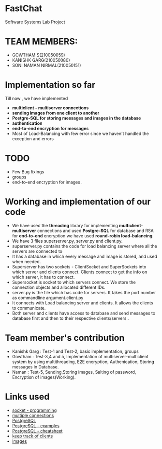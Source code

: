 # FastChat
Software Systems Lab Project

# TEAM MEMBERS:

* GOWTHAM S(210050059)
* KANISHK GARG(210050080)
* SONI NAMAN NIRMAL(210050151)

# Implementation so far
Till now , we have implemented 
* **multiclient - multiserver connections** 
* **sending images from one client to another** 
* **Postgre-SQL for storing messages and images in the database**
* **authentication**
* **end-to-end encryption for messages**
* Most of Load-Balancing with few error since we haven't handled the exception and errors

# TODO 

* Few Bug fixings
* groups 
* end-to-end encryption for images .

# Working and implementation of our code

* We have used the **threading** library for implementing **multiclient-multiserver** connections and used **Postgre-SQL** for 
database and RSA for **end-to-end** encryption we have used **round-robin load-balancing** 
* We have 3 files superserver.py, server.py and client.py. 
* superserver.py contains the code for load balancing server where all the servers are connected to 
* It has a database in which every message and image is stored, and used when needed.
* Superserver has two sockets - ClientSocket and SuperSockets into which server and clients connect. Clients connect to get the info on which server, it has to connect.
* Supersocket is socket to which servers connect. We store the connection objects and allocated different IDs.
* server.py is the file which has code for servers. It takes the port number as commandline argument.client.py
* It connects with Load balancing server and clients. It allows the clients to communicate. 
* Both server and clients have access to database and send messages to database first and then to their respective clients/servers .

# Team member's contribution

* Kanishk Garg : Test-1 and Test-2, basic implementation, groups
* Gowtham : Test-3,4 and 5, Implementation of multiserver-multiclient system by using multithreading, E2E encryption, Authenication, Storing messages in Database.
* Naman : Test-5, Sending,Storing images, Salting of password, Encryption of images(Working).

# Links used

* [socket - programming](https://www.geeksforgeeks.org/python-program-that-sends-and-recieves-message-from-client/)
* [multiple connections](https://realpython.com/python-sockets/#handling-multiple-connections)
* [PostgreSQL](https://www.cherryservers.com/blog/how-to-install-and-setup-postgresql-server-on-ubuntu-20-04)
* [PostgreSQL - examples](https://www.geeksforgeeks.org/python-postgresql-select-data/)
* [PostgreSQL - cheatsheet](https://www.postgresqltutorial.com/postgresql-cheat-sheet/)
* [keep track of clients](https://stackoverflow.com/questions/10605083/python-asyncore-keep-track-of-clients)
* [Images](https://stackoverflow.com/questions/42458475/sending-image-over-sockets-only-in-python-image-can-not-be-open)


